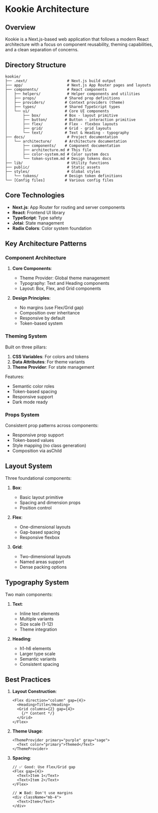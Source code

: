 # Kookie Architecture

## Overview

Kookie is a Next.js-based web application that follows a modern React architecture with a focus on component reusability, theming capabilities, and a clean separation of concerns.

## Directory Structure

```
kookie/
├── .next/                  # Next.js build output
├── app/                    # Next.js App Router pages and layouts
├── components/             # React components
│   ├── helpers/            # Helper components and utilities
│   ├── props/             # Shared prop definitions
│   ├── providers/         # Context providers (theme)
│   ├── types/             # Shared TypeScript types
│   └── ui/                # Core UI components
│       ├── box/           # Box - layout primitive
│       ├── button/        # Button - interaction primitive
│       ├── flex/          # Flex - flexbox layouts
│       ├── grid/          # Grid - grid layouts
│       └── text/          # Text & Heading - typography
├── docs/                   # Project documentation
│   └── architecture/      # Architecture documentation
│       ├── components/    # Component documentation
│       ├── architecture.md # This file
│       ├── color-system.md # Color system docs
│       └── token-system.md # Design tokens docs
├── lib/                    # Utility functions
├── public/                 # Static assets
├── styles/                 # Global styles
│   └── tokens/            # Design token definitions
└── [Config files]         # Various config files
```

## Core Technologies

- **Next.js**: App Router for routing and server components
- **React**: Frontend UI library
- **TypeScript**: Type safety
- **Jotai**: State management
- **Radix Colors**: Color system foundation

## Key Architecture Patterns

### Component Architecture

1. **Core Components**:

   - Theme Provider: Global theme management
   - Typography: Text and Heading components
   - Layout: Box, Flex, and Grid components

2. **Design Principles**:
   - No margins (use Flex/Grid gap)
   - Composition over inheritance
   - Responsive by default
   - Token-based system

### Theming System

Built on three pillars:

1. **CSS Variables**: For colors and tokens
2. **Data Attributes**: For theme variants
3. **Theme Provider**: For state management

Features:

- Semantic color roles
- Token-based spacing
- Responsive support
- Dark mode ready

### Props System

Consistent prop patterns across components:

- Responsive prop support
- Token-based values
- Style mapping (no class generation)
- Composition via asChild

## Layout System

Three foundational components:

1. **Box**:

   - Basic layout primitive
   - Spacing and dimension props
   - Position control

2. **Flex**:

   - One-dimensional layouts
   - Gap-based spacing
   - Responsive flexbox

3. **Grid**:
   - Two-dimensional layouts
   - Named areas support
   - Dense packing options

## Typography System

Two main components:

1. **Text**:

   - Inline text elements
   - Multiple variants
   - Size scale (1-12)
   - Theme integration

2. **Heading**:
   - h1-h6 elements
   - Larger type scale
   - Semantic variants
   - Consistent spacing

## Best Practices

1. **Layout Construction**:

   ```tsx
   <Flex direction="column" gap={4}>
     <Heading>Title</Heading>
     <Grid columns={2} gap={4}>
       {/* Content */}
     </Grid>
   </Flex>
   ```

2. **Theme Usage**:

   ```tsx
   <ThemeProvider primary="purple" gray="sage">
     <Text color="primary">Themed</Text>
   </ThemeProvider>
   ```

3. **Spacing**:

   ```tsx
   // ✅ Good: Use Flex/Grid gap
   <Flex gap={4}>
     <Text>Item 1</Text>
     <Text>Item 2</Text>
   </Flex>

   // ❌ Bad: Don't use margins
   <div className="mb-4">
     <Text>Item</Text>
   </div>
   ```
